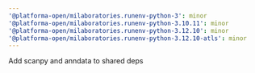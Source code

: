 ```yaml
---
'@platforma-open/milaboratories.runenv-python-3': minor
'@platforma-open/milaboratories.runenv-python-3.10.11': minor
'@platforma-open/milaboratories.runenv-python-3.12.10': minor
'@platforma-open/milaboratories.runenv-python-3.12.10-atls': minor
---
```


Add scanpy and anndata to shared deps
